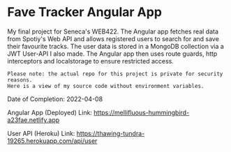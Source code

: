 # Fave Tracker Angular App

My final project for Seneca's WEB422. The Angular app fetches real data from Spotiy's Web API and 
allows registered users to search for and save their favourite tracks. The user data is stored in a MongoDB 
collection via a JWT User-API I also made. The Angular app then uses route guards, http interceptors 
and localstorage to ensure restricted access. 

    Please note: the actual repo for this project is private for security reasons. 
    Here is a view of my source code without environment variables.

Date of Completion: 2022-04-08

Angular App (Deployed) Link: https://mellifluous-hummingbird-a23fae.netlify.app

User API (Heroku) Link: https://thawing-tundra-19265.herokuapp.com/api/user
  

